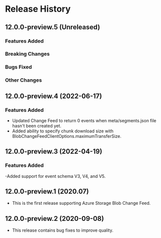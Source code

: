 # Release History

## 12.0.0-preview.5 (Unreleased)

### Features Added

### Breaking Changes

### Bugs Fixed

### Other Changes

## 12.0.0-preview.4 (2022-06-17)

### Features Added

- Updated Change Feed to return 0 events when meta/segments.json file hasn't been created yet.
- Added ability to specify chunk download size with BlobChangeFeedClientOptions.maximumTransferSize.

## 12.0.0-preview.3 (2022-04-19)

### Features Added

-Added support for event schema V3, V4, and V5.

## 12.0.0-preview.1 (2020.07)

- This is the first release supporting Azure Storage Blob Change Feed.

## 12.0.0-preview.2 (2020-09-08)

- This release contains bug fixes to improve quality.